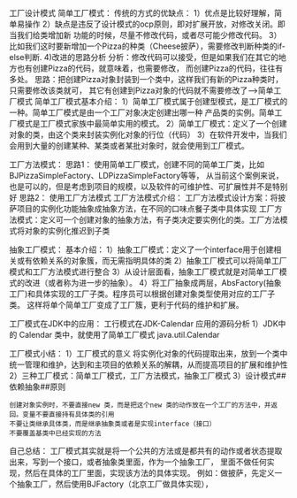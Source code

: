 工厂设计模式
    简单工厂模式：
      传统的方式的优缺点：
        1）优点是比较好理解，简单易操作
        2）缺点是违反了设计模式的ocp原则，即对扩展开放，对修改关闭。即当我们给类增加新
            功能的时候，尽量不修改代码，或者尽可能少修改代码。
        3）比如我们这时要新增加一个Pizza的种类（Cheese披萨），需要修改判断种类的if-else判断.
        4)改进的思路分析
            分析：修改代码可以接受，但是如果我们在其它的地方也有创建Pizza的代码，就意味着，也需要修改，
            而创建Pizza的代码，往往有多处。
        思路：把创建Pizza对象封装到一个类中，这样我们有新的Pizza种类时，只需要修改该类就可，
            其它有创建到Pizza对象的代码就不需要修改了-->简单工厂模式
    简单工厂模式基本介绍：
        1）简单工厂模式属于创建型模式，是工厂模式的一种。简单工厂模式是由一个工厂对象决定创建出哪一种
            产品类的实例。简单工厂模式是工厂模式家族中最简单实用的模式。
        2）简单工厂模式：定义了一个创建对象的类，由这个类来封装实例化对象的行位（代码）
        3）在软件开发中，当我们会用到大量的创建某种、某类或者某批对象时，就会使用到工厂模式。

工厂方法模式：
    思路1：
        使用简单工厂模式，创建不同的简单工厂类，比如BJPizzaSimpleFactory、LDPizzaSimpleFactory等等，
        从当前这个案例来说，也是可以的，但是考虑到项目的规模，以及软件的可维护性、可扩展性并不是特别好
    思路2：
        使用工厂方法模式
    工厂方法模式介绍：
        工厂方法模式设计方案：将披萨项目的实例化功能抽象成抽象方法，在不同的口味点餐子类中具体实现
    工厂方法模式：定义可一个创建对象的抽象方法，有子类决定要实例化的类。工厂方法模式将对象的实例化推迟到子类

抽象工厂模式：
    基本介绍：
        1）抽象工厂模式：定义了一个interface用于创建相关或有依赖关系的对象簇，而无需指明具体的类
        2）抽象工厂模式可以将简单工厂模式和工厂方法模式进行整合
        3）从设计层面看，抽象工厂模式就是对简单工厂模式的改进（或者称为进一步的抽象）。
        4）将工厂抽象成两层，AbsFactory(抽象工厂)和具体实现的工厂子类。程序员可以根据创建对象类型使用对应的工厂子类。
            这样将单个简单工厂变成了工厂簇，更利于代码的维护和扩展。

工厂模式在JDK中的应用：
    工行模式在JDK-Calendar 应用的源码分析
    1）JDK中的 Calendar 类中，就使用了简单工厂模式
        java.util.Calendar

工厂模式小结：
    1）工厂模式的意义
        将实例化对象的代码提取出来，放到一个类中统一管理和维护，达到和主项目的依赖关系的解耦，从而提高项目的扩展和维护性
    2）三种工厂模式：简单工厂模式，工厂方法模式，抽象工厂模式
    3）设计模式##依赖抽象##原则

    创建对象实例时，不要直接new 类，而是把这个new 类的动作放在一个工厂的方法中，并返回。变量不要直接持有具体类的引用
    不要让类继承具体类，而是继承抽象类或者是实现interface（接口）
    不要覆盖基类中已经实现的方法

自己总结：
    工厂模式其实就是将一个公共的方法或是都共有的动作或者状态提取出来，写到一个接口，或者抽象类里面，作为一个抽象工厂，
    里面不做任何实现，然后在具体的工厂里面，实现该方法的具体实现。 
    例如：做披萨，先定义一个抽象工厂，然后使用BJFactory（北京工厂做具体实现），




